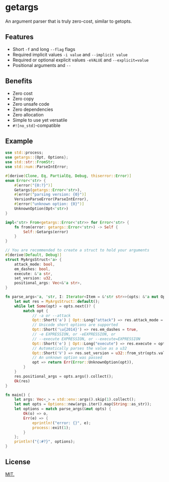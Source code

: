 # getargs

An argument parser that is truly zero-cost, similar to getopts.

## Features

* Short `-f` and long `--flag` flags
* Required implicit values `-i value` and `--implicit value`
* Required or optional explicit values `-eVALUE` and `--explicit=value`
* Positional arguments and `--`

## Benefits

* Zero cost
* Zero copy
* Zero unsafe code
* Zero dependencies
* Zero allocation
* Simple to use yet versatile
* `#![no_std]`-compatible

## Example

```rust
use std::process;
use getargs::{Opt, Options};
use std::str::FromStr;
use std::num::ParseIntError;

#[derive(Clone, Eq, PartialEq, Debug, thiserror::Error)]
enum Error<'str> {
    #[error("{0:?}")]
    Getargs(getargs::Error<'str>),
    #[error("parsing version: {0}")]
    VersionParseError(ParseIntError),
    #[error("unknown option: {0}")]
    UnknownOption(Opt<'str>)
}

impl<'str> From<getargs::Error<'str>> for Error<'str> {
    fn from(error: getargs::Error<'str>) -> Self {
        Self::Getargs(error)
    }
}

// You are recommended to create a struct to hold your arguments
#[derive(Default, Debug)]
struct MyArgsStruct<'a> {
    attack_mode: bool,
    em_dashes: bool,
    execute: &'a str,
    set_version: u32,
    positional_args: Vec<&'a str>,
}

fn parse_args<'a, 'str, I: Iterator<Item = &'str str>>(opts: &'a mut Options<'str, I>) -> Result<MyArgsStruct<'str>, Error<'str>> {
    let mut res = MyArgsStruct::default();
    while let Some(opt) = opts.next()? {
        match opt {
            // -a or --attack
            Opt::Short('a') | Opt::Long("attack") => res.attack_mode = true,
            // Unicode short options are supported
            Opt::Short('\u{2014}') => res.em_dashes = true,
            // -e EXPRESSION, or -eEXPRESSION, or
            // --execute EXPRESSION, or --execute=EXPRESSION
            Opt::Short('e') | Opt::Long("execute") => res.execute = opts.value()?,
            // Automatically parses the value as a u32
            Opt::Short('V') => res.set_version = u32::from_str(opts.value()?).map_err(Error::VersionParseError)?,
            // An unknown option was passed
            opt => return Err(Error::UnknownOption(opt)),
        }
    }
    res.positional_args = opts.args().collect();
    Ok(res)
}

fn main() {
    let args: Vec<_> = std::env::args().skip(1).collect();
    let mut opts = Options::new(args.iter().map(String::as_str));
    let options = match parse_args(&mut opts) {
        Ok(o) => o,
        Err(e) => {
            eprintln!("error: {}", e);
            process::exit(1);
        }
    };
    println!("{:#?}", options);
}
```

## License

[MIT.](LICENSE)
